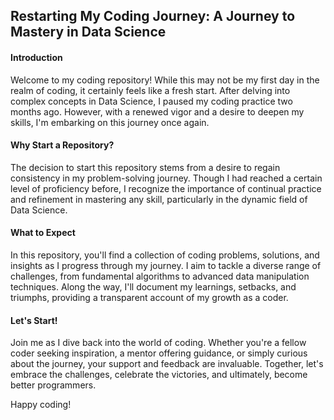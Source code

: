 ## Restarting My Coding Journey: A Journey to Mastery in Data Science

#### Introduction
Welcome to my coding repository! While this may not be my first day in the realm of coding, it certainly feels like a fresh start. After delving into complex concepts in Data Science, I paused my coding practice two months ago. However, with a renewed vigor and a desire to deepen my skills, I'm embarking on this journey once again.

#### Why Start a Repository?
The decision to start this repository stems from a desire to regain consistency in my problem-solving journey. Though I had reached a certain level of proficiency before, I recognize the importance of continual practice and refinement in mastering any skill, particularly in the dynamic field of Data Science.

#### What to Expect
In this repository, you'll find a collection of coding problems, solutions, and insights as I progress through my journey. I aim to tackle a diverse range of challenges, from fundamental algorithms to advanced data manipulation techniques. Along the way, I'll document my learnings, setbacks, and triumphs, providing a transparent account of my growth as a coder.

#### Let's Start!
Join me as I dive back into the world of coding. Whether you're a fellow coder seeking inspiration, a mentor offering guidance, or simply curious about the journey, your support and feedback are invaluable. Together, let's embrace the challenges, celebrate the victories, and ultimately, become better programmers.

Happy coding!
